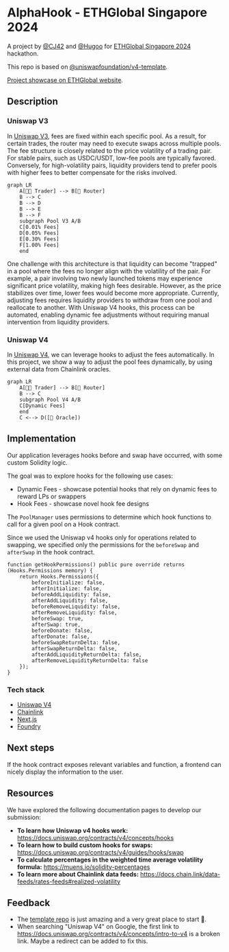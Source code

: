 # AlphaHook - ETHGlobal Singapore 2024

A project by [@CJ42](https://github.com/CJ42) and [@Hugoo](https://github.com/Hugoo) for [ETHGlobal Singapore 2024](https://ethglobal.com/events/singapore2024) hackathon.

This repo is based on [@uniswapfoundation/v4-template](https://github.com/uniswapfoundation/v4-template).

[Project showcase on ETHGlobal website](https://ethglobal.com/showcase/alphahook-rqd6q).

## Description

### Uniswap V3

In [Uniswap V3](https://docs.uniswap.org/contracts/v3/overview), fees are fixed within each specific pool. As a result, for certain trades, the router may need to execute swaps across multiple pools. The fee structure is closely related to the price volatility of a trading pair. For stable pairs, such as USDC/USDT, low-fee pools are typically favored. Conversely, for high-volatility pairs, liquidity providers tend to prefer pools with higher fees to better compensate for the risks involved.

```mermaid
graph LR
    A[🧑‍💻 Trader] --> B[🔀 Router]
    B --> C
    B --> D
    B --> E
    B --> F
    subgraph Pool V3 A/B
    C[0.01% Fees]
    D[0.05% Fees]
    E[0.30% Fees]
    F[1.00% Fees]
    end
```

One challenge with this architecture is that liquidity can become "trapped" in a pool where the fees no longer align with the volatility of the pair. For example, a pair involving two newly launched tokens may experience significant price volatility, making high fees desirable. However, as the price stabilizes over time, lower fees would become more appropriate. Currently, adjusting fees requires liquidity providers to withdraw from one pool and reallocate to another. With Uniswap V4 hooks, this process can be automated, enabling dynamic fee adjustments without requiring manual intervention from liquidity providers.

### Uniswap V4

In [Uniswap V4](https://docs.uniswap.org/contracts/v4/overview), we can leverage hooks to adjust the fees automatically. In this project, we show a way to adjust the pool fees dynamically, by using external data from Chainlink oracles.

```mermaid
graph LR
    A[🧑‍💻 Trader] --> B[🔀 Router]
    B --> C
    subgraph Pool V4 A/B
    C[Dynamic Fees]
    end
    C <--> D([🔮 Oracle])
```

## Implementation

Our application leverages hooks before and swap have occurred, with some custom Solidity logic.

The goal was to explore hooks for the following use cases:

- Dynamic Fees - showcase potential hooks that rely on dynamic fees to reward LPs or swappers
- Hook Fees - showcase novel hook fee designs

The `PoolManager` uses permissions to determine which hook functions to call for a given pool on a Hook contract.

Since we used the Uniswap v4 hooks only for operations related to swapping, we specified only the permissions for the `beforeSwap` and `afterSwap` in the hook contract.

```solidity
function getHookPermissions() public pure override returns (Hooks.Permissions memory) {
    return Hooks.Permissions({
        beforeInitialize: false,
        afterInitialize: false,
        beforeAddLiquidity: false,
        afterAddLiquidity: false,
        beforeRemoveLiquidity: false,
        afterRemoveLiquidity: false,
        beforeSwap: true,
        afterSwap: true,
        beforeDonate: false,
        afterDonate: false,
        beforeSwapReturnDelta: false,
        afterSwapReturnDelta: false,
        afterAddLiquidityReturnDelta: false,
        afterRemoveLiquidityReturnDelta: false
    });
}
```

### Tech stack

- [Uniswap V4](https://docs.uniswap.org/contracts/v4/overview)
- [Chainlink](https://chain.link/)
- [Next.js](https://nextjs.org/)
- [Foundry](https://book.getfoundry.sh/)

## Next steps

If the hook contract exposes relevant variables and function, a frontend can nicely display the information to the user.

## Resources

We have explored the following documentation pages to develop our submission:

- **To learn how Uniswap v4 hooks work:** https://docs.uniswap.org/contracts/v4/concepts/hooks
- **To learn how to build custom hooks for swaps:** https://docs.uniswap.org/contracts/v4/guides/hooks/swap
- **To calculate percentages in the weighted time average volatility formula:** https://muens.io/solidity-percentages
- **To learn more about Chainlink data feeds:** https://docs.chain.link/data-feeds/rates-feeds#realized-volatility

## Feedback

- The [template repo](https://github.com/uniswapfoundation/v4-template) is just amazing and a very great place to start 👏.
- When searching "Uniswap V4" on Google, the first link to <https://docs.uniswap.org/contracts/v4/concepts/intro-to-v4> is a broken link. Maybe a redirect can be added to fix this.
